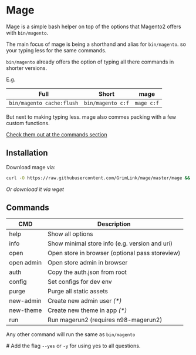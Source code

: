 # Mage

Mage is a simple bash helper
on top of the options that Magento2 offers with `bin/magento`.

The main focus of mage is being a shorthand and alias for `bin/magento`.
so your typing less for the same commands.

`bin/magento` already offers the option of typing all there commands
in shorter versions.

E.g.

| Full                      | Short             | mage       |
| ------------------------- | ----------------- | ---------- |
| `bin/magento cache:flush` | `bin/magento c:f` | `mage c:f` |

But next to making typing less.
mage also commes packing with a few custom functions.

[Check them out at the commands section](#commands)

## Installation

Download mage via:

```bash
curl -O https://raw.githubusercontent.com/GrimLink/mage/master/mage && chmod +x mage
```

_Or download it via wget_

## Commands

| CMD        | Description                                     |
| ---------- | ----------------------------------------------- |
| help       | Show all options                                |
| info       | Show minimal store info (e.g. version and uri)  |
| open       | Open store in browser (optional pass storeview) |
| open admin | Open store admin in browser                     |
| auth       | Copy the auth.json from root                    |
| config     | Set configs for dev env                         |
| purge      | Purge all static assets                         |
| new-admin  | Create new admin user _(*)_                     |
| new-theme  | Create new theme in app _(*)_                   |
| run        | Run magerun2 (requires n98-magerun2)            |

Any other command will run the same as `bin/magento`

_#_ Add the flag `--yes` or `-y` for using yes to all questions.
